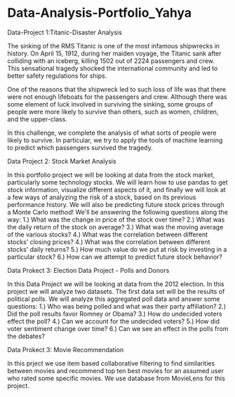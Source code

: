# Data-Analysis-Portfolio_Yahya

Data-Project 1:Titanic-Disaster Analysis

The sinking of the RMS Titanic is one of the most infamous shipwrecks in history. On April 15, 1912, during her maiden voyage, the Titanic sank after colliding with an iceberg, killing 1502 out of 2224 passengers and crew. This sensational tragedy shocked the international community and led to better safety regulations for ships.

One of the reasons that the shipwreck led to such loss of life was that there were not enough lifeboats for the passengers and crew. Although there was some element of luck involved in surviving the sinking, some groups of people were more likely to survive than others, such as women, children, and the upper-class.

In this challenge, we complete the analysis of what sorts of people were likely to survive. In particular, we try to apply the tools of machine learning to predict which passengers survived the tragedy.

Data Project 2: Stock Market Analysis

In this portfolio project we will be looking at data from the stock market, particularly some technology stocks. We will learn how to use pandas to get stock information, visualize different aspects of it, and finally we will look at a few ways of analyzing the risk of a stock, based on its previous performance history. We will also be predicting future stock prices through a Monte Carlo method!
We'll be answering the following questions along the way: 1.) What was the change in price of the stock over time? 2.) What was the daily return of the stock on average? 3.) What was the moving average of the various stocks? 4.) What was the correlation between different stocks' closing prices? 4.) What was the correlation between different stocks' daily returns? 5.) How much value do we put at risk by investing in a particular stock? 6.) How can we attempt to predict future stock behavior?

Data Prokect 3: Election Data Project - Polls and Donors

In this Data Project we will be looking at data from the 2012 election.
In this project we will analyze two datasets. The first data set will be the results of political polls. We will analyze this aggregated poll data and answer some questions: 1.) Who was being polled and what was their party affiliation? 2.) Did the poll results favor Romney or Obama? 3.) How do undecided voters effect the poll? 4.) Can we account for the undecided voters? 5.) How did voter sentiment change over time? 6.) Can we see an effect in the polls from the debates?

Data Prokect 3: Movie Recommendation

In this prject we use item based collaborative filtering to find similarities between movies and recommend top ten best movies for an assumed user who rated some specific movies. We use database from MovieLens for this project.
